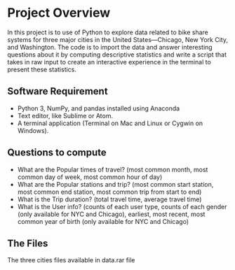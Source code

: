 # Project Overview
In this project is to use of Python to explore data related to bike share systems for three major cities in the United States—Chicago, New York City, and Washington. The code is to import the data and answer interesting questions about it by computing descriptive statistics and write a script that takes in raw input to create an interactive experience in the terminal to present these statistics.
## Software Requirement 
- Python 3, NumPy, and pandas installed using Anaconda
- Text editor, like Sublime or Atom.
- A terminal application (Terminal on Mac and Linux or Cygwin on Windows).
## Questions to compute
- What are the Popular times of travel? (most common month, most common day of week, most common hour of day)
- What are the Popular stations and trip? (most common start station, most common end station, most common trip from start to end)
- What is the Trip duration? (total travel time, average travel time)
- What is the User info? (counts of each user type, counts of each gender (only available for NYC and Chicago), earliest, most recent, most common year of birth (only available for NYC and Chicago)
## The Files
The three cities files available in data.rar file
